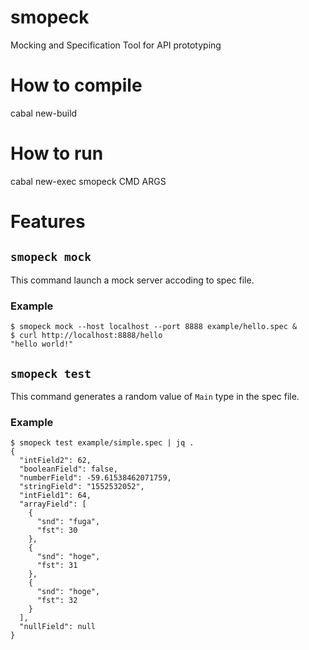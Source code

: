 # smopeck
Mocking and Specification Tool for API prototyping

# How to compile
cabal new-build

# How to run
cabal new-exec smopeck CMD ARGS

# Features
## `smopeck mock`
This command launch a mock server accoding to spec file.

### Example
```
$ smopeck mock --host localhost --port 8888 example/hello.spec &
$ curl http://localhost:8888/hello
"hello world!"
```

## `smopeck test`
This command generates a random value of `Main` type in the spec file.

### Example
```
$ smopeck test example/simple.spec | jq .
{
  "intField2": 62,
  "booleanField": false,
  "numberField": -59.61538462071759,
  "stringField": "1552532052",
  "intField1": 64,
  "arrayField": [
    {
      "snd": "fuga",
      "fst": 30
    },
    {
      "snd": "hoge",
      "fst": 31
    },
    {
      "snd": "hoge",
      "fst": 32
    }
  ],
  "nullField": null
}
```